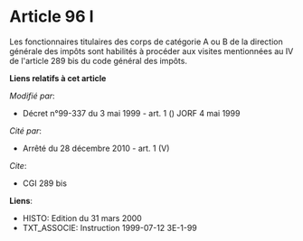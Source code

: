 # Article 96 I

Les fonctionnaires titulaires des corps de catégorie A ou B de la direction générale des impôts sont habilités à procéder aux
visites mentionnées au IV de l'article 289 bis du code général des impôts.

**Liens relatifs à cet article**

_Modifié par_:

  - Décret n°99-337 du 3 mai 1999 - art. 1 () JORF 4 mai 1999

_Cité par_:

  - Arrêté du 28 décembre 2010 - art. 1 (V)

_Cite_:

  - CGI 289 bis

**Liens**:

  - HISTO: Edition du 31 mars 2000
  - TXT_ASSOCIE: Instruction 1999-07-12 3E-1-99

